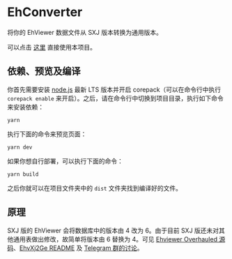 # EhConverter

将你的 EhViewer 数据文件从 SXJ 版本转换为通用版本。

可以点击 [这里](https://ehconverter.skymkmk.com) 直接使用本项目。

## 依赖、预览及编译

你首先需要安装 [node.js](https://nodejs.org) 最新 LTS 版本并开启 corepack（可以在命令行中执行 `corepack enable` 来开启）。之后，请在命令行中切换到项目目录，执行如下命令来安装依赖：

```
yarn
```

执行下面的命令来预览页面：

```
yarn dev
```

如果你想自行部署，可以执行下面的命令：

```
yarn build
```

之后你就可以在项目文件夹中的 `dist` 文件夹找到编译好的文件。

## 原理

SXJ 版的 EhViewer 会将数据库中的版本由 4 改为 6。由于目前 SXJ 版还未对其他通用表做出修改，故简单将版本由 6 替换为 4。可见 [Ehviewer Overhauled 源码](https://github.com/Ehviewer-Overhauled/Ehviewer/blob/a56d54138000fe6c60394a67a9873ea8eeb0e45a/app/src/main/java/com/hippo/ehviewer/EhDB.java#L481)、[EhvXj2Ge README](https://github.com/duzhaokun123/EhvXj2Ge/blob/e365865d24f112f2a12b1ea6285d01e6b6aac4be/README.md) 及 [Telegram 群的讨论](https://t.me/ehviewer/2126046)。